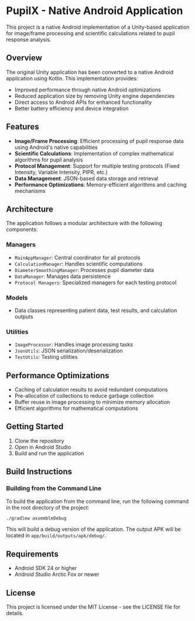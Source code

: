 # PupilX - Native Android Application

This project is a native Android implementation of a Unity-based application for image/frame processing and scientific calculations related to pupil response analysis.

## Overview

The original Unity application has been converted to a native Android application using Kotlin. This implementation provides:

- Improved performance through native Android optimizations
- Reduced application size by removing Unity engine dependencies
- Direct access to Android APIs for enhanced functionality
- Better battery efficiency and device integration

## Features

- **Image/Frame Processing**: Efficient processing of pupil response data using Android's native capabilities
- **Scientific Calculations**: Implementation of complex mathematical algorithms for pupil analysis
- **Protocol Management**: Support for multiple testing protocols (Fixed Intensity, Variable Intensity, PIPR, etc.)
- **Data Management**: JSON-based data storage and retrieval
- **Performance Optimizations**: Memory-efficient algorithms and caching mechanisms

## Architecture

The application follows a modular architecture with the following components:

### Managers
- `MainAppManager`: Central coordinator for all protocols
- `CalculationManager`: Handles scientific computations
- `DiameterSmoothingManager`: Processes pupil diameter data
- `DataManager`: Manages data persistence
- `Protocol Managers`: Specialized managers for each testing protocol

### Models
- Data classes representing patient data, test results, and calculation outputs

### Utilities
- `ImageProcessor`: Handles image processing tasks
- `JsonUtils`: JSON serialization/deserialization
- `TestUtils`: Testing utilities

## Performance Optimizations

- Caching of calculation results to avoid redundant computations
- Pre-allocation of collections to reduce garbage collection
- Buffer reuse in image processing to minimize memory allocation
- Efficient algorithms for mathematical computations

## Getting Started

1. Clone the repository
2. Open in Android Studio
3. Build and run the application

## Build Instructions

### Building from the Command Line

To build the application from the command line, run the following command in the root directory of the project:

```bash
./gradlew assembleDebug
```

This will build a debug version of the application. The output APK will be located in `app/build/outputs/apk/debug/`.

## Requirements

- Android SDK 24 or higher
- Android Studio Arctic Fox or newer

## License

This project is licensed under the MIT License - see the LICENSE file for details.